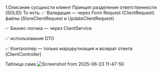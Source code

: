 1.Описание сусщности клиент
Принцип разделения ответственности (SOLID)
То есть:
✅ Валидация — через Form Request (ClientRequest) файлы (StoreClientRequest и UpdateClientRequest)


✅ Бизнес-логика — через ClientService


✅ использование DTO 

✅ Контроллер — только маршрутизация и возврат ответа (ClientController)

Таблица сама ![Screenshot from 2025-06-23 11-47-50](https://github.com/user-attachments/assets/9a6a0ba9-dba2-4bf4-9ee5-c50dbe3f4af8)
